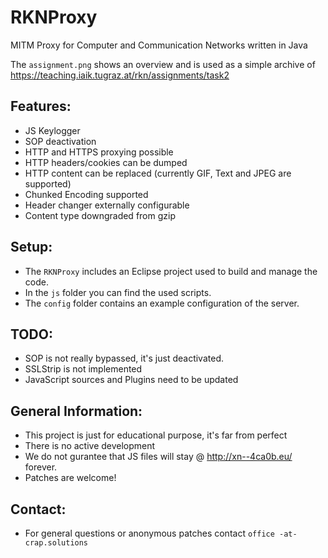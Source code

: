 # RKNProxy
MITM Proxy for Computer and Communication Networks written in Java

The `assignment.png` shows an overview and is used as a simple archive of https://teaching.iaik.tugraz.at/rkn/assignments/task2

## Features:
- JS Keylogger
- SOP deactivation
- HTTP and HTTPS proxying possible
- HTTP headers/cookies can be dumped
- HTTP content can be replaced (currently GIF, Text and JPEG are supported)
- Chunked Encoding supported
- Header changer externally configurable
- Content type downgraded from gzip

## Setup:
- The `RKNProxy` includes an Eclipse project used to build and manage the code.
- In the `js` folder you can find the used scripts.
- The `config` folder contains an example configuration of the server.

## TODO:
- SOP is not really bypassed, it's just deactivated.
- SSLStrip is not implemented
- JavaScript sources and Plugins need to be updated

## General Information:
- This project is just for educational purpose, it's far from perfect
- There is no active development
- We do not gurantee that JS files will stay @ http://xn--4ca0b.eu/ forever.
- Patches are welcome!

## Contact:
- For general questions or anonymous patches contact `office -at- crap.solutions`
